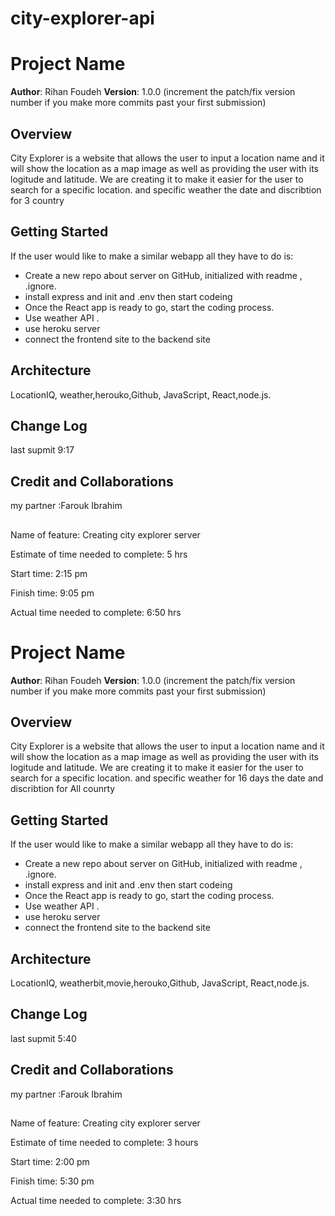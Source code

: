 # city-explorer-api







# Project Name

**Author**: Rihan Foudeh
**Version**: 1.0.0 (increment the patch/fix version number if you make more commits past your first submission)

## Overview

City Explorer is a website that allows the user to input a location name and it will show the location as a map image as well as providing the user with its logitude and latitude. We are creating it to make it easier for the user to search for a specific location. 
and specific weather the date and discribtion for 3 country

## Getting Started

If the user would like to make a similar webapp all they have to do is:
   * Create a new repo about server on GitHub, initialized with readme , .ignore.
   * install express and init and .env then start codeing
   * Once the React app is ready to go, start the coding process.
   * Use weather API .
   * use heroku server
   * connect the frontend site to the backend site
   
    

## Architecture
LocationIQ, weather,herouko,Github, JavaScript, React,node.js.

## Change Log
last supmit 9:17
## Credit and Collaborations
my partner :Farouk Ibrahim

##
Name of feature: Creating city explorer server

Estimate of time needed to complete: 5 hrs

Start time: 2:15 pm

Finish time: 9:05 pm

Actual time needed to complete: 6:50 hrs











# Project Name

**Author**: Rihan Foudeh
**Version**: 1.0.0 (increment the patch/fix version number if you make more commits past your first submission)

## Overview

City Explorer is a website that allows the user to input a location name and it will show the location as a map image as well as providing the user with its logitude and latitude. We are creating it to make it easier for the user to search for a specific location. 
and specific weather for 16 days the date and discribtion for All counrty

## Getting Started

If the user would like to make a similar webapp all they have to do is:
   * Create a new repo about server on GitHub, initialized with readme , .ignore.
   * install express and init and .env then start codeing
   * Once the React app is ready to go, start the coding process.
   * Use weather API .
   * use heroku server
   * connect the frontend site to the backend site
   
    

## Architecture
LocationIQ, weatherbit,movie,herouko,Github, JavaScript, React,node.js.

## Change Log
last supmit 5:40
## Credit and Collaborations
my partner :Farouk Ibrahim

##
Name of feature: Creating city explorer server

Estimate of time needed to complete: 3 hours

Start time: 2:00 pm

Finish time: 5:30 pm

Actual time needed to complete: 3:30 hrs








